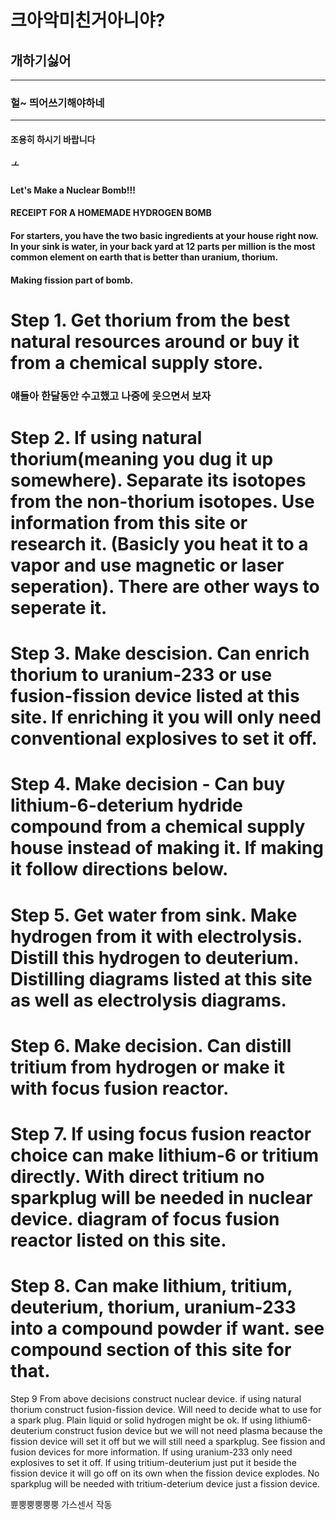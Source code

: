 # 크아악미친거아니야?
## 개하기싫어
----------------------
### 헐~ 띄어쓰기해야하네
----------------------
#### 조용히 하시기 바랍니다
##### ㅗ

#### Let's Make a Nuclear Bomb!!!

#### RECEIPT FOR A HOMEMADE HYDROGEN BOMB

#### For starters, you have the two basic ingredients at your house right now. In your sink is water, in your back yard at 12 parts per million is the most common element on earth that is better than uranium, thorium.

#### Making fission part of bomb.
# Step 1. Get thorium from the best natural resources around or buy it from a chemical supply store.

### 얘들아 한달동안 수고했고 나중에 웃으면서 보자 

# Step 2. If using natural thorium(meaning you dug it up somewhere). Separate its isotopes from the non-thorium isotopes. Use information from this site or research it. (Basicly you heat it to a vapor and use magnetic or laser seperation). There are other ways to seperate it.

# Step 3. Make descision. Can enrich thorium to uranium-233 or use fusion-fission device listed at this site. If enriching it you will only need conventional explosives to set it off.

# Step 4. Make decision - Can buy lithium-6-deterium hydride compound from a chemical supply house instead of making it. If making it follow directions below.

# Step 5. Get water from sink. Make hydrogen from it with electrolysis. Distill this hydrogen to deuterium. Distilling diagrams listed at this site as well as electrolysis diagrams.

# Step 6. Make decision. Can distill tritium from hydrogen or make it with focus fusion reactor.

# Step 7. If using focus fusion reactor choice can make lithium-6 or tritium directly. With direct tritium no sparkplug will be needed in nuclear device. diagram of focus fusion reactor listed on this site.

# Step 8. Can make lithium, tritium, deuterium, thorium, uranium-233 into a compound powder if want. see compound section of this site for that.

Step 9 From above decisions construct nuclear device. if using natural thorium construct fusion-fission device. Will need to decide what to use for a spark plug. Plain liquid or solid hydrogen might be ok. If using lithium6-deuterium construct fusion device but we will not need plasma because the fission device will set it off but we will still need a sparkplug. See fission and fusion devices for more information. If using uranium-233 only need explosives to set it off. If using tritium-deuterium just put it beside the fission device it will go off on its own when the fission device explodes. No sparkplug will be needed with tritium-deterium device just a fission device.

쁀뿡뿡뿡뿡뿡
가스센서 작동
